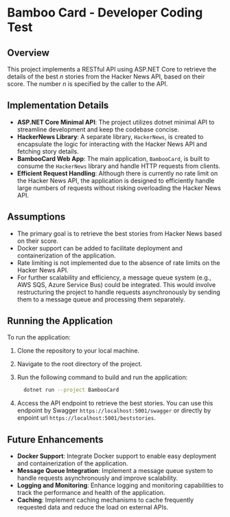 # Bamboo Card - Developer Coding Test

## Overview

This project implements a RESTful API using ASP.NET Core to retrieve the details of the best *n* stories from the Hacker News API, based on their score. The number *n* is specified by the caller to the API.

## Implementation Details

- **ASP.NET Core Minimal API**: The project utilizes dotnet minimal API to streamline development and keep the codebase concise.
- **HackerNews Library**: A separate library, `HackerNews`, is created to encapsulate the logic for interacting with the Hacker News API and fetching story details.
- **BambooCard Web App**: The main application, `BambooCard`, is built to consume the `HackerNews` library and handle HTTP requests from clients.
- **Efficient Request Handling**: Although there is currently no rate limit on the Hacker News API, the application is designed to efficiently handle large numbers of requests without risking overloading the Hacker News API.

## Assumptions

- The primary goal is to retrieve the best stories from Hacker News based on their score.
- Docker support can be added to facilitate deployment and containerization of the application.
- Rate limiting is not implemented due to the absence of rate limits on the Hacker News API.
- For further scalability and efficiency, a message queue system (e.g., AWS SQS, Azure Service Bus) could be integrated. This would involve restructuring the project to handle requests asynchronously by sending them to a message queue and processing them separately.

## Running the Application

To run the application:

1. Clone the repository to your local machine.
2. Navigate to the root directory of the project.
3. Run the following command to build and run the application:

   ```bash
     dotnet run --project BambooCard
   ```

4. Access the API endpoint to retrieve the best stories. You can use this endpoint by Swagger `https://localhost:5001/swagger` or directly by enpoint url `https://localhost:5001/beststories`.

## Future Enhancements

- **Docker Support**: Integrate Docker support to enable easy deployment and containerization of the application.
- **Message Queue Integration**: Implement a message queue system to handle requests asynchronously and improve scalability.
- **Logging and Monitoring**: Enhance logging and monitoring capabilities to track the performance and health of the application.
- **Caching**: Implement caching mechanisms to cache frequently requested data and reduce the load on external APIs.

